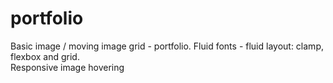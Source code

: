 # portfolio
Basic image / moving image grid - portfolio.
Fluid fonts - fluid layout: clamp, flexbox and grid.  
Responsive image hovering
